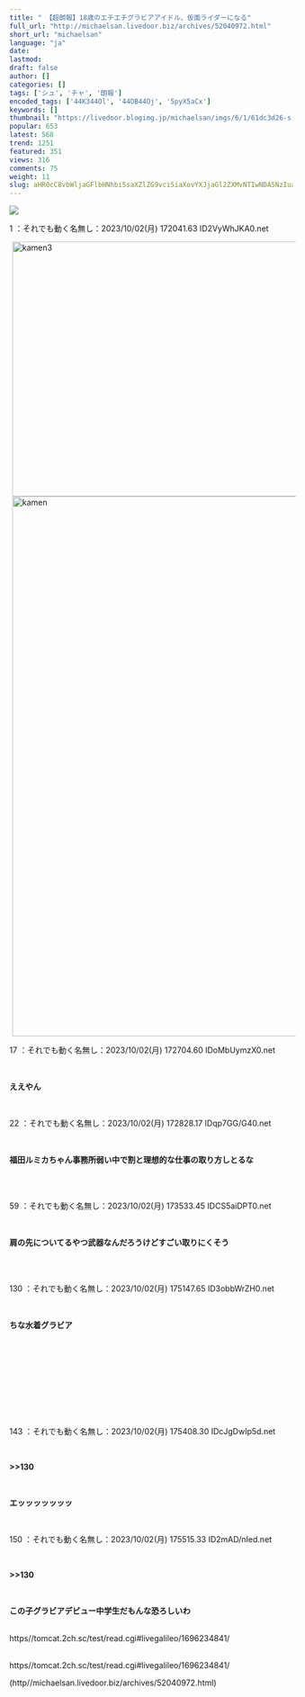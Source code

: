 ```yaml
---
title: " 【超朗報】18歳のエチエチグラビアアイドル、仮面ライダーになる"
full_url: "http://michaelsan.livedoor.biz/archives/52040972.html"
short_url: "michaelsan"
language: "ja"
date: 
lastmod: 
draft: false
author: []
categories: []
tags: ['シュ', 'チャ', '朗報']
encoded_tags: ['44K344Ol', '44OB44Oj', '5pyX5aCx']
keywords: []
thumbnail: "https://livedoor.blogimg.jp/michaelsan/imgs/6/1/61dc3d26-s.jpg"
popular: 653
latest: 568
trend: 1251
featured: 351
views: 316
comments: 75
weight: 11
slug: aHR0cC8vbWljaGFlbHNhbi5saXZlZG9vci5iaXovYXJjaGl2ZXMvNTIwNDA5NzIuaHRtbA==
---
```


![](https://livedoor.blogimg.jp/michaelsan/imgs/6/1/61dc3d26-s.jpg)

<div><p>1 ：それでも動く名無し：2023/10/02(月) 172041.63 ID2VyWhJKA0.net</p><a target='_blank' title='kamen3' href='https//livedoor.blogimg.jp/michaelsan/imgs/0/c/0c807aa4.jpg'><img class='pict' hspace='5' alt='kamen3' border='0' height='453' width='680' src='https//livedoor.blogimg.jp/michaelsan/imgs/0/c/0c807aa4-s.jpg'></a><br><img class='pict' hspace='5' alt='kamen' border='0' height='960' width='640' src='https//livedoor.blogimg.jp/michaelsan/imgs/e/e/ee6f3db9.jpg'><br><p>17 ：それでも動く名無し：2023/10/02(月) 172704.60 IDoMbUymzX0.net</p><br><b><p>ええやん</p></b><br><p>22 ：それでも動く名無し：2023/10/02(月) 172828.17 IDqp7GG/G40.net</p><br><b><p>福田ルミカちゃん事務所弱い中で割と理想的な仕事の取り方しとるな<br></p><br></b><br><p>59 ：それでも動く名無し：2023/10/02(月) 173533.45 IDCS5aiDPT0.net</p><br><b><p>肩の先についてるやつ武器なんだろうけどすごい取りにくそう</p><br></b><br><p>130 ：それでも動く名無し：2023/10/02(月) 175147.65 ID3obbWrZH0.net</p><br><p><b><p>ちな水着グラビア</p></b></p><p><b><p><br></p></b></p><p><b><p><br></p></b></p><p><b><p><br></p></b></p><p><b><p><br></p></b></p><br><p>143 ：それでも動く名無し：2023/10/02(月) 175408.30 IDcJgDwIp5d.net</p><br><p><b><p>>>130</p></b></p><p><b><p><br></p></b></p><b><p>エッッッッッッッ</p></b><br><p>150 ：それでも動く名無し：2023/10/02(月) 175515.33 ID2mAD/nIed.net</p><br><p><b><p>>>130</p></b></p><p><b><p><br></p></b></p><b><p>この子グラビアデビュー中学生だもんな恐ろしいわ</p></b><br>https//tomcat.2ch.sc/test/read.cgi#livegalileo/1696234841/<br><br clear='all'> <p id='a6850dc6aefc0d5bbff2bea180d92d89'> </p> <p id='a6850dc6aefc0d5bbff2bea180d92d89'> </p> <p class='alistcloud-container-6795'></p> <p>https//tomcat.2ch.sc/test/read.cgi#livegalileo/1696234841/</p></div>

(http//michaelsan.livedoor.biz/archives/52040972.html)
